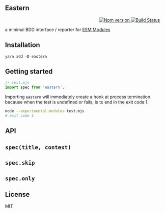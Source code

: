 Eastern
---

<p align="right">
  <a href="https://www.npmjs.com/package/eastern">
    <img alt="Npm version" src="https://badge.fury.io/js/eastern.svg">
  </a>
  <a href="https://travis-ci.org/59naga/eastern">
    <img alt="Build Status" src="https://travis-ci.org/59naga/eastern.svg?branch=master">
  </a>
</p>

a minimal BDD interface / reporter for [ESM Modules](https://nodejs.org/api/esm.html#esm_enabling)

Installation
---
```
yarn add -D eastern
```

Getting started
---
```js
// test.mjs
import spec from 'eastern';
```

Importing `eastern` will immediately create a hook at process termination.
because when the test is undefined or fails, is to end in the exit code 1.

```bash
node --experimental-modules test.mjs
# exit code 1
```

API
---
## `spec(title, context)`
## `spec.skip`
## `spec.only`

License
---
MIT
